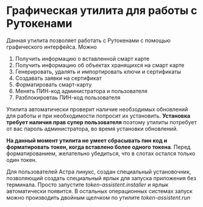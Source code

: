 # Графическая утилита для работы с Рутокенами
Данная утилита позволяет работать с Рутокенами с помощью графического интерфейса. Можно
1. Получить информацию о вставленной смарт карте
2. Получить информацию об объектах хранящихся на смарт карте
3. Генерировать, удалять и импортировать ключи и сертификаты
4. Создавать заявки на сертификат
5. Форматировать смарт-карту
6. Менять ПИН-код администратора и пользователя
7. Разблокировтаь ПИН-код пользователя

Утилита автоматически проверит наличие необзодимых обновлений для работы и при необходимости попросит их установить. **Установка требует наличия прав супер пользователя** поэтому утилиты потребует от вас пароль администратора, во время установки обновлений.

**На данный момент утилита не умеет сбрасывать пин код и форматировать токен, когда вставлено более одного токена**. Перед форматированием, желательно убедиться, что в слотах остался только один токен.

Для пользователей Астра линукс, создан специальный установочник, позволяющий создать специальный ярлык для запуска приложения без терминала. Просто запустите *token-assistent.installer* и ярлык автоматически появится. В остальных операционных системах запуск можно производить двойным щелчком по утилите *token-assistent.run*
